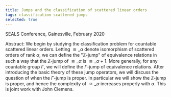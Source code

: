 ```yaml
---
title: Jumps and the classification of scattered linear orders
tags: classification scattered jumps
selected: true
---
```


SEALS Conference, Gainesville, February 2020<!--more-->

Abstract: We begin by studying the classification problem for countable scattered linear orders. Letting $\cong\_\alpha$ denote isomorphism of scattered orders of rank $\alpha$, we can define the "$\mathbb Z$-jump" of equivalence relations in such a way that the $\mathbb Z$-jump of $\cong\_\alpha$ is $\cong\_{\alpha+1}$. More generally, for any countable group $\Gamma$, we will define the $\Gamma$-jump of equivalence relations. After introducing the basic theory of these jump operators, we will discuss the question of when the $\Gamma$-jump is proper. In particular we will show the $\mathbb Z$-jump is proper, and hence the complexity of $\cong\_\alpha$ increases properly with $\alpha$. This is joint work with John Clemens.